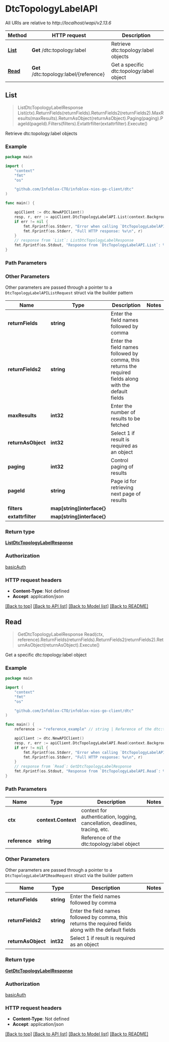 # DtcTopologyLabelAPI

All URIs are relative to *http://localhost/wapi/v2.13.6*

Method | HTTP request | Description
------------- | ------------- | -------------
[**List**](DtcTopologyLabelAPI.md#List) | **Get** /dtc:topology:label | Retrieve dtc:topology:label objects
[**Read**](DtcTopologyLabelAPI.md#Read) | **Get** /dtc:topology:label/{reference} | Get a specific dtc:topology:label object



## List

> ListDtcTopologyLabelResponse List(ctx).ReturnFields(returnFields).ReturnFields2(returnFields2).MaxResults(maxResults).ReturnAsObject(returnAsObject).Paging(paging).PageId(pageId).Filters(filters).Extattrfilter(extattrfilter).Execute()

Retrieve dtc:topology:label objects



### Example

```go
package main

import (
	"context"
	"fmt"
	"os"

	"github.com/Infoblox-CTO/infoblox-nios-go-client/dtc"
)

func main() {

	apiClient := dtc.NewAPIClient()
	resp, r, err := apiClient.DtcTopologyLabelAPI.List(context.Background()).Execute()
	if err != nil {
		fmt.Fprintf(os.Stderr, "Error when calling `DtcTopologyLabelAPI.List``: %v\n", err)
		fmt.Fprintf(os.Stderr, "Full HTTP response: %v\n", r)
	}
	// response from `List`: ListDtcTopologyLabelResponse
	fmt.Fprintf(os.Stdout, "Response from `DtcTopologyLabelAPI.List`: %v\n", resp)
}
```

### Path Parameters



### Other Parameters

Other parameters are passed through a pointer to a `DtcTopologyLabelAPIListRequest` struct via the builder pattern


Name | Type | Description  | Notes
------------- | ------------- | ------------- | -------------
**returnFields** | **string** | Enter the field names followed by comma | 
**returnFields2** | **string** | Enter the field names followed by comma, this returns the required fields along with the default fields | 
**maxResults** | **int32** | Enter the number of results to be fetched | 
**returnAsObject** | **int32** | Select 1 if result is required as an object | 
**paging** | **int32** | Control paging of results | 
**pageId** | **string** | Page id for retrieving next page of results | 
**filters** | **map[string]interface{}** |  | 
**extattrfilter** | **map[string]interface{}** |  | 

### Return type

[**ListDtcTopologyLabelResponse**](ListDtcTopologyLabelResponse.md)

### Authorization

[basicAuth](../README.md#basicAuth)

### HTTP request headers

- **Content-Type**: Not defined
- **Accept**: application/json

[[Back to top]](#) [[Back to API list]](../README.md#documentation-for-api-endpoints)
[[Back to Model list]](../README.md#documentation-for-models)
[[Back to README]](../README.md)


## Read

> GetDtcTopologyLabelResponse Read(ctx, reference).ReturnFields(returnFields).ReturnFields2(returnFields2).ReturnAsObject(returnAsObject).Execute()

Get a specific dtc:topology:label object



### Example

```go
package main

import (
	"context"
	"fmt"
	"os"

	"github.com/Infoblox-CTO/infoblox-nios-go-client/dtc"
)

func main() {
	reference := "reference_example" // string | Reference of the dtc:topology:label object

	apiClient := dtc.NewAPIClient()
	resp, r, err := apiClient.DtcTopologyLabelAPI.Read(context.Background(), reference).Execute()
	if err != nil {
		fmt.Fprintf(os.Stderr, "Error when calling `DtcTopologyLabelAPI.Read``: %v\n", err)
		fmt.Fprintf(os.Stderr, "Full HTTP response: %v\n", r)
	}
	// response from `Read`: GetDtcTopologyLabelResponse
	fmt.Fprintf(os.Stdout, "Response from `DtcTopologyLabelAPI.Read`: %v\n", resp)
}
```

### Path Parameters


Name | Type | Description  | Notes
------------- | ------------- | ------------- | -------------
**ctx** | **context.Context** | context for authentication, logging, cancellation, deadlines, tracing, etc.
**reference** | **string** | Reference of the dtc:topology:label object | 

### Other Parameters

Other parameters are passed through a pointer to a `DtcTopologyLabelAPIReadRequest` struct via the builder pattern


Name | Type | Description  | Notes
------------- | ------------- | ------------- | -------------
**returnFields** | **string** | Enter the field names followed by comma | 
**returnFields2** | **string** | Enter the field names followed by comma, this returns the required fields along with the default fields | 
**returnAsObject** | **int32** | Select 1 if result is required as an object | 

### Return type

[**GetDtcTopologyLabelResponse**](GetDtcTopologyLabelResponse.md)

### Authorization

[basicAuth](../README.md#basicAuth)

### HTTP request headers

- **Content-Type**: Not defined
- **Accept**: application/json

[[Back to top]](#) [[Back to API list]](../README.md#documentation-for-api-endpoints)
[[Back to Model list]](../README.md#documentation-for-models)
[[Back to README]](../README.md)

